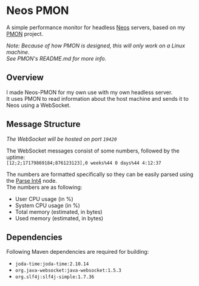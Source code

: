 # Neos PMON
A simple performance monitor for headless [Neos](https://neos.com/) servers, based on my [PMON](https://github.com/JanoschABR/pmon) project.

*Note: Because of how PMON is designed, this will only work on a Linux machine.  
See PMON's README.md for more info.*

## Overview
I made Neos-PMON for my own use with my own headless server.  
It uses PMON to read information about the host machine and sends it to Neos using a WebSocket.

## Message Structure
*The WebSocket will be hosted on port `19420`*

The WebSocket messages consist of some numbers, followed by the uptime:  
`[12;2;17179869184;876123123],0 weeks%44 0 days%44 4:12:37`

The numbers are formatted specifically so they can be easily parsed using the [Parse Int4](https://wiki.neosvr.com/Parse_Int4_(LogiX_node)) node.  
The numbers are as following:
  * User CPU usage (in %)
  * System CPU usage (in %)
  * Total memory (estimated, in bytes)
  * Used memory (estimated, in bytes)

## Dependencies
Following Maven dependencies are required for building:
* `joda-time:joda-time:2.10.14`
* `org.java-websocket:java-websocket:1.5.3`
* `org.slf4j:slf4j-simple:1.7.36`
